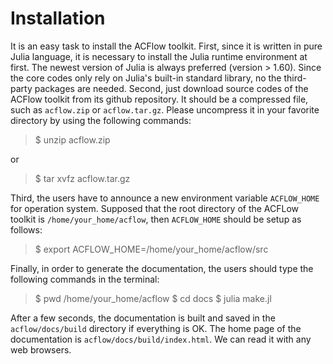 # Installation

It is an easy task to install the ACFlow toolkit. First, since it is written in pure Julia language, it is necessary to install the Julia runtime environment at first. The newest version of Julia is always preferred (version $>$ 1.60). Since the core codes only rely on Julia's built-in standard library, no the third-party packages are needed. Second, just download source codes of the ACFlow toolkit from its github repository. It should be a compressed file, such as `acflow.zip` or `acflow.tar.gz`. Please uncompress it in your favorite directory by using the following commands:

>    $ unzip acflow.zip

or

>    $ tar xvfz acflow.tar.gz

Third, the users have to announce a new environment variable `ACFLOW_HOME` for operation system. Supposed that the root directory of the ACFLow toolkit is `/home/your_home/acflow`, then `ACFLOW_HOME` should be setup as follows:

>    $ export ACFLOW_HOME=/home/your_home/acflow/src

Finally, in order to generate the documentation, the users should type the following commands in the terminal:

>    $ pwd
>    /home/your_home/acflow
>    $ cd docs
>    $ julia make.jl

After a few seconds, the documentation is built and saved in the `acflow/docs/build` directory if everything is OK. The home page of the documentation is `acflow/docs/build/index.html`. We can read it with any web browsers.